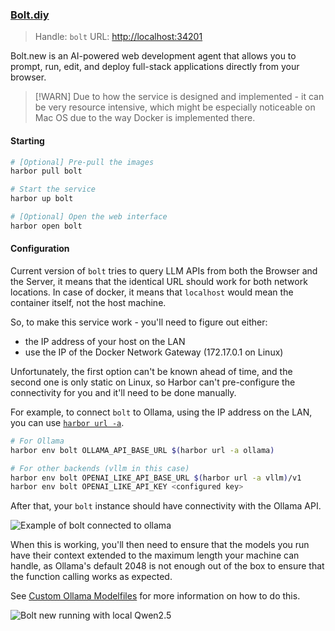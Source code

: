 ### [Bolt.diy](https://github.com/stackblitz-labs/bolt.diy)

> Handle: `bolt`
> URL: [http://localhost:34201](http://localhost:34201)

Bolt.new is an AI-powered web development agent that allows you to prompt, run, edit, and deploy full-stack applications directly from your browser.

> [!WARN]
> Due to how the service is designed and implemented - it can be very resource intensive, which might be especially noticeable on Mac OS due to the way Docker is implemented there.

#### Starting

```bash
# [Optional] Pre-pull the images
harbor pull bolt

# Start the service
harbor up bolt

# [Optional] Open the web interface
harbor open bolt
```

#### Configuration

Current version of `bolt` tries to query LLM APIs from both the Browser and the Server, it means that the identical URL should work for both network locations. In case of docker, it means that `localhost` would mean the container itself, not the host machine.

So, to make this service work - you'll need to figure out either:
- the IP address of your host on the LAN
- use the IP of the Docker Network Gateway (172.17.0.1 on Linux)

Unfortunately, the first option can't be known ahead of time, and the second one is only static on Linux, so Harbor can't pre-configure the connectivity for you and it'll need to be done manually.

For example, to connect `bolt` to Ollama, using the IP address on the LAN, you can use [`harbor url -a`](./3.-Harbor-CLI-Reference#harbor-url-service).

```bash
# For Ollama
harbor env bolt OLLAMA_API_BASE_URL $(harbor url -a ollama)

# For other backends (vllm in this case)
harbor env bolt OPENAI_LIKE_API_BASE_URL $(harbor url -a vllm)/v1
harbor env bolt OPENAI_LIKE_API_KEY <configured key>
```

After that, your `bolt` instance should have connectivity with the Ollama API.

![Example of bolt connected to ollama](./bolt-openailike.png)

When this is working, you'll then need to ensure that the models you run have their context extended to the maximum length your machine can handle, as Ollama's default 2048 is not enough out of the box to ensure that the function calling works as expected.

See [Custom Ollama Modelfiles](./2.2.1-Backend:-Ollama#custom-modelfiles) for more information on how to do this.

![Bolt new running with local Qwen2.5](bolt-local-qwen.png)
